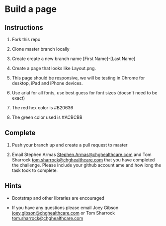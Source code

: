 # Build a page

## Instructions
1. Fork this repo

2. Clone master branch locally

3. Create create a new branch name [First Name]-[Last Name]

4. Create a page that looks like Layout.png. 

5. This page should be responsive, we will be testing in Chrome for desktop, iPad and iPhone devices.

6. Use arial for all fonts, use best guess for font sizes (doesn't need to be exact)

7. The red hex color is #B20636

8. The green color used is #ACBCBB

## Complete
1. Push your branch up and create a pull request to master

2. Email Stephen Armas <Stephen.Armas@chghealthcare.com> and Tom Sharrock <tom.sharrock@chghealthcare.com> that you have completed the challenge. Please include your github account ame and how long the task took to complete.

## Hints
- Bootstrap and other libraries are encouraged

- If you have any questions please email Joey Gibson <joey.gibson@chghealthcare.com> or Tom Sharrock <tom.sharrock@chghealthcare.com>
